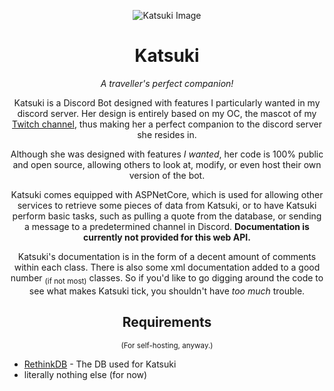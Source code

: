 <p align="center"><img src="https://godsontm.dev/images/KatsukiBot.png" alt="Katsuki Image"></p>
<h1 align="center">Katsuki</h1>

<p align="center"><i>A traveller's perfect companion!</i></p>

<p align="center">Katsuki is a Discord Bot designed with features I particularly wanted in my discord server. Her design is entirely based on my OC, the mascot of my <a href="https://twitch.tv/GodsonTM">Twitch channel</a>, thus making her a perfect companion to the discord server she resides in.</p>

<p align="center">Although she was designed with features <i>I wanted</i>, her code is 100% public and open source, allowing others to look at, modify, or even host their own version of the bot.</p>

<p align="center">Katsuki comes equipped with ASPNetCore, which is used for allowing other services to retrieve some pieces of data from Katsuki, or to have Katsuki perform basic tasks, such as pulling a quote from the database, or sending a message to a predetermined channel in Discord. <b>Documentation is currently not provided for this web API.</b></p>

<p align="center">Katsuki's documentation is in the form of a decent amount of comments within each class. There is also some xml documentation added to a good number <sub>(if not most)</sub> classes. So if you'd like to go digging around the code to see what makes Katsuki tick, you shouldn't have <i>too much</i> trouble.</p>

<h2 align="center">Requirements </h2>
<p align="center"><sup>(For self-hosting, anyway.)</sup></p>

- [RethinkDB](https://rethinkdb.com/) - The DB used for Katsuki
- literally nothing else (for now)